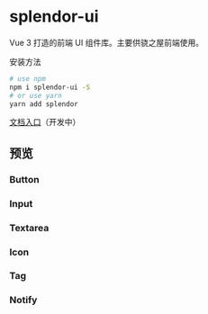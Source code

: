 # splendor-ui

Vue 3 打造的前端 UI 组件库。主要供骁之屋前端使用。

安装方法

```bash
# use npm
npm i splendor-ui -S
# or use yarn
yarn add splendor
```

[文档入口](./docs/index.md)（开发中）

## 预览

### Button

<ButtonPart />

### Input

<InputPart />

### Textarea

<TextareaPart />

### Icon

<IconPart />

### Tag

<TagPart />

### Notify

<NotifyPart />
